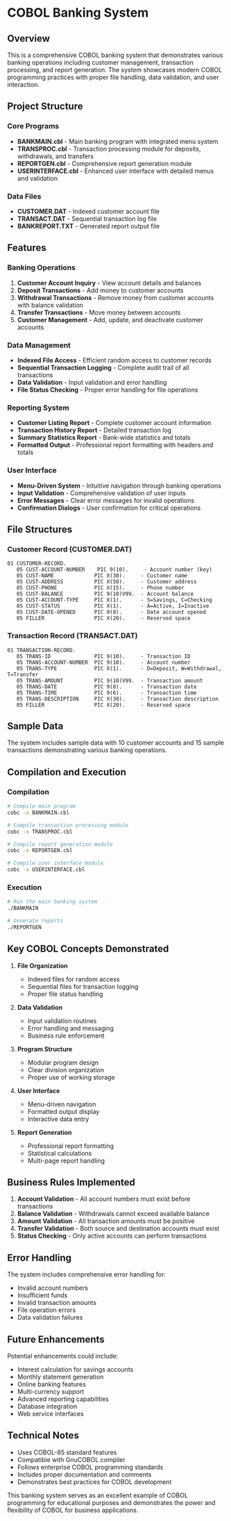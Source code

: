 # COBOL Banking System

## Overview

This is a comprehensive COBOL banking system that demonstrates various banking operations including customer management, transaction processing, and report generation. The system showcases modern COBOL programming practices with proper file handling, data validation, and user interaction.

## Project Structure

### Core Programs

- **BANKMAIN.cbl** - Main banking program with integrated menu system
- **TRANSPROC.cbl** - Transaction processing module for deposits, withdrawals, and transfers
- **REPORTGEN.cbl** - Comprehensive report generation module
- **USERINTERFACE.cbl** - Enhanced user interface with detailed menus and validation

### Data Files

- **CUSTOMER.DAT** - Indexed customer account file
- **TRANSACT.DAT** - Sequential transaction log file
- **BANKREPORT.TXT** - Generated report output file

## Features

### Banking Operations

1. **Customer Account Inquiry** - View account details and balances
2. **Deposit Transactions** - Add money to customer accounts
3. **Withdrawal Transactions** - Remove money from customer accounts with balance validation
4. **Transfer Transactions** - Move money between accounts
5. **Customer Management** - Add, update, and deactivate customer accounts

### Data Management

- **Indexed File Access** - Efficient random access to customer records
- **Sequential Transaction Logging** - Complete audit trail of all transactions
- **Data Validation** - Input validation and error handling
- **File Status Checking** - Proper error handling for file operations

### Reporting System

- **Customer Listing Report** - Complete customer account information
- **Transaction History Report** - Detailed transaction log
- **Summary Statistics Report** - Bank-wide statistics and totals
- **Formatted Output** - Professional report formatting with headers and totals

### User Interface

- **Menu-Driven System** - Intuitive navigation through banking operations
- **Input Validation** - Comprehensive validation of user inputs
- **Error Messages** - Clear error messages for invalid operations
- **Confirmation Dialogs** - User confirmation for critical operations

## File Structures

### Customer Record (CUSTOMER.DAT)

```
01 CUSTOMER-RECORD.
   05 CUST-ACCOUNT-NUMBER    PIC 9(10).     - Account number (key)
   05 CUST-NAME             PIC X(30).     - Customer name
   05 CUST-ADDRESS          PIC X(50).     - Customer address
   05 CUST-PHONE            PIC X(15).     - Phone number
   05 CUST-BALANCE          PIC 9(10)V99.  - Account balance
   05 CUST-ACCOUNT-TYPE     PIC X(1).      - S=Savings, C=Checking
   05 CUST-STATUS           PIC X(1).      - A=Active, I=Inactive
   05 CUST-DATE-OPENED      PIC 9(8).      - Date account opened
   05 FILLER                PIC X(20).     - Reserved space
```

### Transaction Record (TRANSACT.DAT)

```
01 TRANSACTION-RECORD.
   05 TRANS-ID              PIC 9(10).     - Transaction ID
   05 TRANS-ACCOUNT-NUMBER  PIC 9(10).     - Account number
   05 TRANS-TYPE            PIC X(1).      - D=Deposit, W=Withdrawal, T=Transfer
   05 TRANS-AMOUNT          PIC 9(10)V99.  - Transaction amount
   05 TRANS-DATE            PIC 9(8).      - Transaction date
   05 TRANS-TIME            PIC 9(6).      - Transaction time
   05 TRANS-DESCRIPTION     PIC X(30).     - Transaction description
   05 FILLER                PIC X(20).     - Reserved space
```

## Sample Data

The system includes sample data with 10 customer accounts and 15 sample transactions demonstrating various banking operations.

## Compilation and Execution

### Compilation

```bash
# Compile main program
cobc -x BANKMAIN.cbl

# Compile transaction processing module
cobc -x TRANSPROC.cbl

# Compile report generation module
cobc -x REPORTGEN.cbl

# Compile user interface module
cobc -x USERINTERFACE.cbl
```

### Execution

```bash
# Run the main banking system
./BANKMAIN

# Generate reports
./REPORTGEN
```

## Key COBOL Concepts Demonstrated

1. **File Organization**

   - Indexed files for random access
   - Sequential files for transaction logging
   - Proper file status handling

2. **Data Validation**

   - Input validation routines
   - Error handling and messaging
   - Business rule enforcement

3. **Program Structure**

   - Modular program design
   - Clear division organization
   - Proper use of working storage

4. **User Interface**

   - Menu-driven navigation
   - Formatted output display
   - Interactive data entry

5. **Report Generation**
   - Professional report formatting
   - Statistical calculations
   - Multi-page report handling

## Business Rules Implemented

1. **Account Validation** - All account numbers must exist before transactions
2. **Balance Validation** - Withdrawals cannot exceed available balance
3. **Amount Validation** - All transaction amounts must be positive
4. **Transfer Validation** - Both source and destination accounts must exist
5. **Status Checking** - Only active accounts can perform transactions

## Error Handling

The system includes comprehensive error handling for:

- Invalid account numbers
- Insufficient funds
- Invalid transaction amounts
- File operation errors
- Data validation failures

## Future Enhancements

Potential enhancements could include:

- Interest calculation for savings accounts
- Monthly statement generation
- Online banking features
- Multi-currency support
- Advanced reporting capabilities
- Database integration
- Web service interfaces

## Technical Notes

- Uses COBOL-85 standard features
- Compatible with GnuCOBOL compiler
- Follows enterprise COBOL programming standards
- Includes proper documentation and comments
- Demonstrates best practices for COBOL development

This banking system serves as an excellent example of COBOL programming for educational purposes and demonstrates the power and flexibility of COBOL for business applications.

